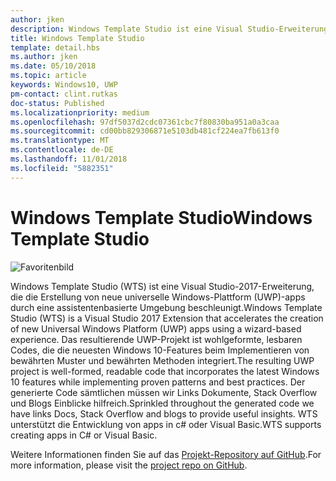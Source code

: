 ```yaml
---
author: jken
description: Windows Template Studio ist eine Visual Studio-Erweiterung für das schnelle Erstellen von UWP-apps.
title: Windows Template Studio
template: detail.hbs
ms.author: jken
ms.date: 05/10/2018
ms.topic: article
keywords: Windows10, UWP
pm-contact: clint.rutkas
doc-status: Published
ms.localizationpriority: medium
ms.openlocfilehash: 97df5037d2cdc07361cbc7f80830ba951a0a3caa
ms.sourcegitcommit: cd00bb829306871e5103db481cf224ea7fb613f0
ms.translationtype: MT
ms.contentlocale: de-DE
ms.lasthandoff: 11/01/2018
ms.locfileid: "5882351"
---
```

# <a name="windows-template-studio"></a><span data-ttu-id="fbec0-104">Windows Template Studio</span><span class="sxs-lookup"><span data-stu-id="fbec0-104">Windows Template Studio</span></span>

![Favoritenbild](images/wts1.png)

<span data-ttu-id="fbec0-106">Windows Template Studio (WTS) ist eine Visual Studio-2017-Erweiterung, die die Erstellung von neue universelle Windows-Plattform (UWP)-apps durch eine assistentenbasierte Umgebung beschleunigt.</span><span class="sxs-lookup"><span data-stu-id="fbec0-106">Windows Template Studio (WTS) is a Visual Studio 2017 Extension that accelerates the creation of new Universal Windows Platform (UWP) apps using a wizard-based experience.</span></span> <span data-ttu-id="fbec0-107">Das resultierende UWP-Projekt ist wohlgeformte, lesbaren Codes, die die neuesten Windows 10-Features beim Implementieren von bewährten Muster und bewährten Methoden integriert.</span><span class="sxs-lookup"><span data-stu-id="fbec0-107">The resulting UWP project is well-formed, readable code that incorporates the latest Windows 10 features while implementing proven patterns and best practices.</span></span> <span data-ttu-id="fbec0-108">Der generierte Code sämtlichen müssen wir Links Dokumente, Stack Overflow und Blogs Einblicke hilfreich.</span><span class="sxs-lookup"><span data-stu-id="fbec0-108">Sprinkled throughout the generated code we have links Docs, Stack Overflow and blogs to provide useful insights.</span></span> <span data-ttu-id="fbec0-109">WTS unterstützt die Entwicklung von apps in c# oder Visual Basic.</span><span class="sxs-lookup"><span data-stu-id="fbec0-109">WTS supports creating apps in C# or Visual Basic.</span></span>

<span data-ttu-id="fbec0-110">Weitere Informationen finden Sie auf das [Projekt-Repository auf GitHub](https://github.com/microsoft/windowsTemplateStudio).</span><span class="sxs-lookup"><span data-stu-id="fbec0-110">For more information, please visit the [project repo on GitHub](https://github.com/microsoft/windowsTemplateStudio).</span></span>

